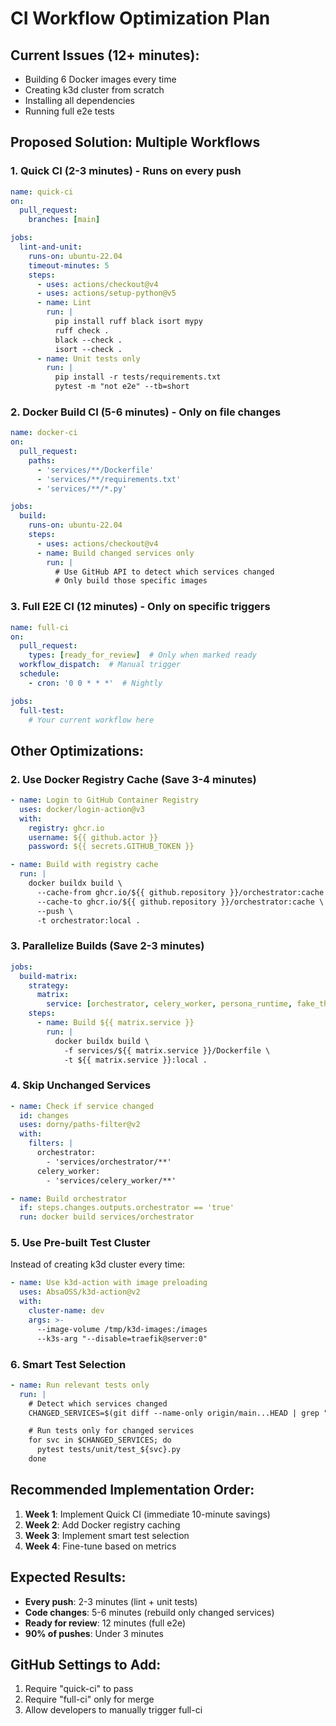 # CI Workflow Optimization Plan

## Current Issues (12+ minutes):
- Building 6 Docker images every time
- Creating k3d cluster from scratch
- Installing all dependencies
- Running full e2e tests

## Proposed Solution: Multiple Workflows

### 1. **Quick CI** (2-3 minutes) - Runs on every push
```yaml
name: quick-ci
on:
  pull_request:
    branches: [main]

jobs:
  lint-and-unit:
    runs-on: ubuntu-22.04
    timeout-minutes: 5
    steps:
      - uses: actions/checkout@v4
      - uses: actions/setup-python@v5
      - name: Lint
        run: |
          pip install ruff black isort mypy
          ruff check .
          black --check .
          isort --check .
      - name: Unit tests only
        run: |
          pip install -r tests/requirements.txt
          pytest -m "not e2e" --tb=short
```

### 2. **Docker Build CI** (5-6 minutes) - Only on file changes
```yaml
name: docker-ci
on:
  pull_request:
    paths:
      - 'services/**/Dockerfile'
      - 'services/**/requirements.txt'
      - 'services/**/*.py'

jobs:
  build:
    runs-on: ubuntu-22.04
    steps:
      - uses: actions/checkout@v4
      - name: Build changed services only
        run: |
          # Use GitHub API to detect which services changed
          # Only build those specific images
```

### 3. **Full E2E CI** (12 minutes) - Only on specific triggers
```yaml
name: full-ci
on:
  pull_request:
    types: [ready_for_review]  # Only when marked ready
  workflow_dispatch:  # Manual trigger
  schedule:
    - cron: '0 0 * * *'  # Nightly

jobs:
  full-test:
    # Your current workflow here
```

## Other Optimizations:

### 2. **Use Docker Registry Cache** (Save 3-4 minutes)
```yaml
- name: Login to GitHub Container Registry
  uses: docker/login-action@v3
  with:
    registry: ghcr.io
    username: ${{ github.actor }}
    password: ${{ secrets.GITHUB_TOKEN }}

- name: Build with registry cache
  run: |
    docker buildx build \
      --cache-from ghcr.io/${{ github.repository }}/orchestrator:cache \
      --cache-to ghcr.io/${{ github.repository }}/orchestrator:cache \
      --push \
      -t orchestrator:local .
```

### 3. **Parallelize Builds** (Save 2-3 minutes)
```yaml
jobs:
  build-matrix:
    strategy:
      matrix:
        service: [orchestrator, celery_worker, persona_runtime, fake_threads, viral_engine, revenue]
    steps:
      - name: Build ${{ matrix.service }}
        run: |
          docker buildx build \
            -f services/${{ matrix.service }}/Dockerfile \
            -t ${{ matrix.service }}:local .
```

### 4. **Skip Unchanged Services**
```yaml
- name: Check if service changed
  id: changes
  uses: dorny/paths-filter@v2
  with:
    filters: |
      orchestrator:
        - 'services/orchestrator/**'
      celery_worker:
        - 'services/celery_worker/**'

- name: Build orchestrator
  if: steps.changes.outputs.orchestrator == 'true'
  run: docker build services/orchestrator
```

### 5. **Use Pre-built Test Cluster**
Instead of creating k3d cluster every time:
```yaml
- name: Use k3d-action with image preloading
  uses: AbsaOSS/k3d-action@v2
  with:
    cluster-name: dev
    args: >-
      --image-volume /tmp/k3d-images:/images
      --k3s-arg "--disable=traefik@server:0"
```

### 6. **Smart Test Selection**
```yaml
- name: Run relevant tests only
  run: |
    # Detect which services changed
    CHANGED_SERVICES=$(git diff --name-only origin/main...HEAD | grep "^services/" | cut -d/ -f2 | sort -u)

    # Run tests only for changed services
    for svc in $CHANGED_SERVICES; do
      pytest tests/unit/test_${svc}.py
    done
```

## Recommended Implementation Order:

1. **Week 1**: Implement Quick CI (immediate 10-minute savings)
2. **Week 2**: Add Docker registry caching
3. **Week 3**: Implement smart test selection
4. **Week 4**: Fine-tune based on metrics

## Expected Results:
- **Every push**: 2-3 minutes (lint + unit tests)
- **Code changes**: 5-6 minutes (rebuild only changed services)
- **Ready for review**: 12 minutes (full e2e)
- **90% of pushes**: Under 3 minutes

## GitHub Settings to Add:
1. Require "quick-ci" to pass
2. Require "full-ci" only for merge
3. Allow developers to manually trigger full-ci
